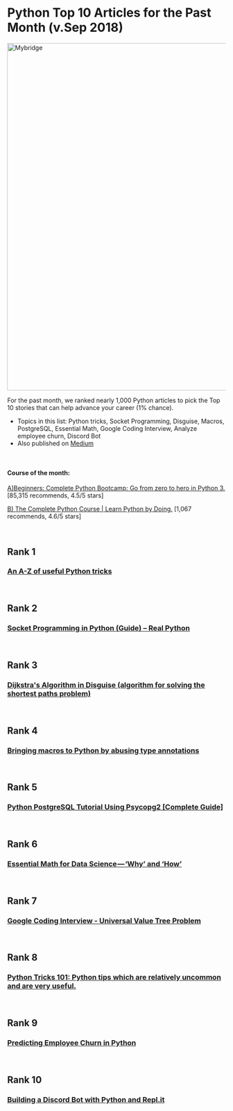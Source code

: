 # Python Top 10 Articles for the Past Month (v.Sep 2018)

<img src="" width="800" alt="Mybridge"></a>

For the past month, we ranked nearly 1,000 Python articles to pick the Top 10 stories that can help advance your career (1% chance).
 
* Topics in this list: Python tricks, Socket Programming, Disguise, Macros, PostgreSQL, Essential Math, Google Coding Interview, Analyze employee churn, Discord Bot
* Also published on [Medium](https://goo.gl/N9DEdT)

<br>

#### Course of the month:

[A)Beginners: Complete Python Bootcamp: Go from zero to hero in Python 3.](http://bit.ly/2sK337a) [85,315 recommends, 4.5/5 stars]

[B) The Complete Python Course | Learn Python by Doing.](http://bit.ly/2QawrLy) [1,067 recommends, 4.6/5 stars]

<br>

## Rank 1
### [An A-Z of useful Python tricks](https://medium.freecodecamp.org/an-a-z-of-useful-python-tricks-b467524ee747?utm_source=mybridge&utm_medium=blog&utm_campaign=read_more)


<br>

## Rank 2
### [Socket Programming in Python (Guide) – Real Python](https://realpython.com/python-sockets?utm_source=mybridge&utm_medium=blog&utm_campaign=read_more)


<br>

## Rank 3
### [Dijkstra's Algorithm in Disguise (algorithm for solving the shortest paths problem) ](https://blog.evjang.com/2018/08/dijkstras.html?utm_source=mybridge&utm_medium=blog&utm_campaign=read_more)


<br>

## Rank 4
### [Bringing macros to Python by abusing type annotations](https://tinkering.xyz/abusing-type-annotations?utm_source=mybridge&utm_medium=blog&utm_campaign=read_more)


<br>

## Rank 5
### [Python PostgreSQL Tutorial Using Psycopg2 [Complete Guide]](https://pynative.com/python-postgresql-tutorial?utm_source=mybridge&utm_medium=blog&utm_campaign=read_more)


<br>

## Rank 6
### [Essential Math for Data Science — ‘Why’ and ‘How’](https://towardsdatascience.com/essential-math-for-data-science-why-and-how-e88271367fbd?utm_source=mybridge&utm_medium=blog&utm_campaign=read_more)


<br>

## Rank 7
### [Google Coding Interview - Universal Value Tree Problem](https://www.youtube.com/watch?v=7HgsS8bRvjo?utm_source=mybridge&utm_medium=blog&utm_campaign=read_more)


<br>

## Rank 8
### [Python Tricks 101: Python tips which are relatively uncommon and are very useful.](https://hackernoon.com/python-tricks-101-2836251922e0?utm_source=mybridge&utm_medium=blog&utm_campaign=read_more)


<br>

## Rank 9
### [Predicting Employee Churn in Python](https://www.datacamp.com/community/tutorials/predicting-employee-churn-python?utm_source=mybridge&utm_medium=blog&utm_campaign=read_more)


<br>

## Rank 10
### [Building a Discord Bot with Python and Repl.it](https://www.codementor.io/garethdwyer/building-a-discord-bot-with-python-and-repl-it-miblcwejz?utm_source=mybridge&utm_medium=blog&utm_campaign=read_more)


                    
